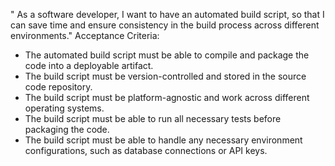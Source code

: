 " As a software developer, I want to have an automated build script, so that I can save time and ensure consistency in
the build process across different environments."
Acceptance Criteria:

- The automated build script must be able to compile and package the code into a deployable artifact.
- The build script must be version-controlled and stored in the source code repository.
- The build script must be platform-agnostic and work across different operating systems.
- The build script must be able to run all necessary tests before packaging the code.
- The build script must be able to handle any necessary environment configurations, such as database connections or API keys.


 